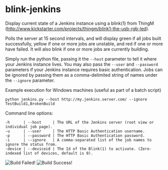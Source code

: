blink-jenkins
=============

Display current state of a Jenkins instance using a blink(1) from 
ThingM (http://www.kickstarter.com/projects/thingm/blink1-the-usb-rgb-led). 

Polls the server at 15 second intervals, and will display green if all jobs built successfully, yellow if one or more jobs are unstable, and red if one or more have failed. It will also blink if one or more jobs are currently building.

Simply run the python file, passing it the `--host` parameter to tell it where your Jenkins instance lives. You may also pass the `--user` and `--password` parameters if your Jenkins instance requires basic authentication. Jobs can be ignored by passing them as a comma-delimited string of names under the `--ignore` parameter.

Example execution for Windows machines (useful as part of a batch script)

    python jenkins.py --host http://my.jenkins.server.com/ --ignore TestBuild1,BrokenBuild

Command line options:

    -h      | --host     | The URL of the Jenkins server (root view or individual job page).
    -u      | --user     | The HTTP Basic Authentication username.
    -p      | --password | The HTTP Basic Authentication password.
    -i      | --ignore   | A comma-separated list of the job names to ignore the status from.
    -device | --deviceid | The Id of the Blink(1) to activate. (Zero-indexed list of devices, default is 0).

![Build Failed!](https://raw.github.com/MMTDigital/blink-jenkins/gh-pages/img/build-failed.jpg)
![Build Success!](https://raw.github.com/MMTDigital/blink-jenkins/gh-pages/img/build-success.jpg)
